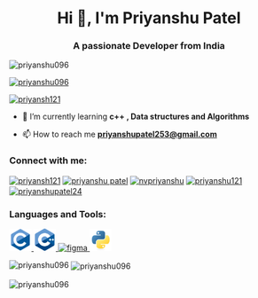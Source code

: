 <h1 align="center">Hi 👋, I'm Priyanshu Patel</h1>
<h3 align="center">A passionate Developer from India</h3>

<p align="left"> <img src="https://komarev.com/ghpvc/?username=priyanshu096&label=Profile%20views&color=0e75b6&style=flat" alt="priyanshu096" /> </p>

<p align="left"> <a href="https://github.com/ryo-ma/github-profile-trophy"><img src="https://github-profile-trophy.vercel.app/?username=priyanshu096" alt="priyanshu096" /></a> </p>

<p align="left"> <a href="https://twitter.com/priyans121" target="blank"><img src="https://img.shields.io/twitter/follow/priyansh121?logo=twitter&style=for-the-badge" alt="priyansh121" /></a> </p>

- 🌱 I’m currently learning **c++ , Data structures and Algorithms**

- 📫 How to reach me **priyanshupatel253@gmail.com**



<h3 align="left">Connect with me:</h3>
<p align="left">
<a href="https://twitter.com/priyansh121" target="blank"><img align="center" src="https://raw.githubusercontent.com/rahuldkjain/github-profile-readme-generator/master/src/images/icons/Social/twitter.svg" alt="priyansh121" height="30" width="40" /></a>
<a href="https://linkedin.com/in/priyanshu patel" target="blank"><img align="center" src="https://raw.githubusercontent.com/rahuldkjain/github-profile-readme-generator/master/src/images/icons/Social/linked-in-alt.svg" alt="priyanshu patel" height="30" width="40" /></a>
<a href="https://instagram.com/nvpriyanshu" target="blank"><img align="center" src="https://raw.githubusercontent.com/rahuldkjain/github-profile-readme-generator/master/src/images/icons/Social/instagram.svg" alt="nvpriyanshu" height="30" width="40" /></a>
<a href="https://www.youtube.com/c/priyanshu121" target="blank"><img align="center" src="https://raw.githubusercontent.com/rahuldkjain/github-profile-readme-generator/master/src/images/icons/Social/youtube.svg" alt="priyanshu121" height="30" width="40" /></a>
<a href="https://www.hackerrank.com/priyanshupatel24" target="blank"><img align="center" src="https://raw.githubusercontent.com/rahuldkjain/github-profile-readme-generator/master/src/images/icons/Social/hackerrank.svg" alt="priyanshupatel24" height="30" width="40" /></a>
</p>

<h3 align="left">Languages and Tools:</h3>
<p align="left"> <a href="https://www.cprogramming.com/" target="_blank" rel="noreferrer"> <img src="https://raw.githubusercontent.com/devicons/devicon/master/icons/c/c-original.svg" alt="c" width="40" height="40"/> </a> <a href="https://www.w3schools.com/cpp/" target="_blank" rel="noreferrer"> <img src="https://raw.githubusercontent.com/devicons/devicon/master/icons/cplusplus/cplusplus-original.svg" alt="cplusplus" width="40" height="40"/> </a> <a href="https://www.figma.com/" target="_blank" rel="noreferrer"> <img src="https://www.vectorlogo.zone/logos/figma/figma-icon.svg" alt="figma" width="40" height="40"/> </a> <a href="https://www.python.org" target="_blank" rel="noreferrer"> <img src="https://raw.githubusercontent.com/devicons/devicon/master/icons/python/python-original.svg" alt="python" width="40" height="40"/> </a> </p>

<p><img align="left" src="https://github-readme-stats.vercel.app/api/top-langs?username=priyanshu096&show_icons=true&locale=en&layout=compact" alt="priyanshu096" /></p>

<p>&nbsp;<img align="center" src="https://github-readme-stats.vercel.app/api?username=priyanshu096&show_icons=true&locale=en" alt="priyanshu096" /></p>

<p><img align="center" src="https://github-readme-streak-stats.herokuapp.com/?user=priyanshu096&" alt="priyanshu096" /></p>


